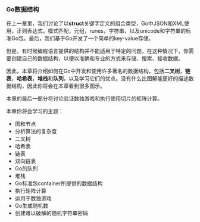 ### Go数据结构

在上一章里，我们讨论了以**struct**关键字定义的组合类型，Go中JSON和XML使用，正则表达式，模式匹配，元组，runes，字符串，以及unicode和字符串的标准Go包。最后，我们基于Go开发了一个简单的key-value存储。

但是，有时候编程语言提供的结构并不能适用于特定的问题，在这种情况下，你需要创建自己的数据结构，以便以准确和专业的方式来存储、搜索、接收数据。

因此，本章将介绍如何在Go中开发和使用许多著名的数据结构，包括**二叉树**，**链表**，**哈希表**，**堆栈**和**队列**，以及学习它们的优点。没有什么比图解能更好的描述数据结构，因此你将会在本章看到很多图示。

本章的最后一部分将讨论验证数独游戏和执行使用切片的矩阵计算。

本章你将会学习的主题：

- 图和节点
- 分析算法的复杂度
- 二叉树
- 哈希表
- 链表
- 双向链表
- Go的队列
- 堆栈
- Go标准包container所提供的数据结构
- 执行矩阵计算
- 运用于数独游戏
- Go生成随机数
- 创建难以破解的随机字符串密码